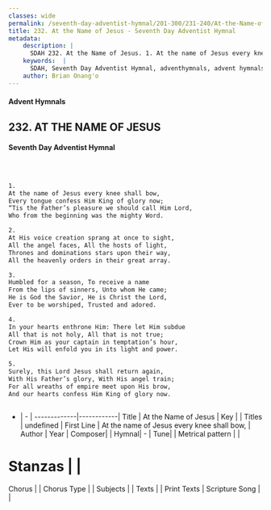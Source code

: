 ```yaml
---
classes: wide
permalink: /seventh-day-adventist-hymnal/201-300/231-240/At-the-Name-of-Jesus/
title: 232. At the Name of Jesus - Seventh Day Adventist Hymnal
metadata:
    description: |
      SDAH 232. At the Name of Jesus. 1. At the name of Jesus every knee shall bow, Every tongue confess Him King of glory now; “Tis the Father’s pleasure we should call Him Lord, Who from the beginning was the mighty Word.
    keywords:  |
      SDAH, Seventh Day Adventist Hymnal, adventhymnals, advent hymnals, At the Name of Jesus, At the name of Jesus every knee shall bow, 
    author: Brian Onang'o
---
```


#### Advent Hymnals
## 232. AT THE NAME OF JESUS
#### Seventh Day Adventist Hymnal

```txt



1.
At the name of Jesus every knee shall bow,
Every tongue confess Him King of glory now;
“Tis the Father’s pleasure we should call Him Lord,
Who from the beginning was the mighty Word.

2.
At His voice creation sprang at once to sight,
All the angel faces, All the hosts of light,
Thrones and dominations stars upon their way,
All the heavenly orders in their great array.

3.
Humbled for a season, To receive a name
From the lips of sinners, Unto whom He came;
He is God the Savior, He is Christ the Lord,
Ever to be worshiped, Trusted and adored.

4.
In your hearts enthrone Him: There let Him subdue
All that is not holy, All that is not true;
Crown Him as your captain in temptation’s hour,
Let His will enfold you in its light and power.

5.
Surely, this Lord Jesus shall return again,
With His Father’s glory, With His angel train;
For all wreaths of empire meet upon His brow,
And our hearts confess Him King of glory now.



```

- |   -  |
-------------|------------|
Title | At the Name of Jesus |
Key |  |
Titles | undefined |
First Line | At the name of Jesus every knee shall bow, |
Author | 
Year | 
Composer|  |
Hymnal|  - |
Tune|  |
Metrical pattern | |
# Stanzas |  |
Chorus |  |
Chorus Type |  |
Subjects |  |
Texts |  |
Print Texts | 
Scripture Song |  |
  
